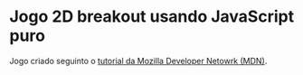 # Jogo 2D breakout usando JavaScript puro

Jogo criado seguinto o [tutorial da Mozilla Developer Netowrk (MDN)](https://developer.mozilla.org/en-US/docs/Games/Tutorials/2D_Breakout_game_pure_JavaScript).